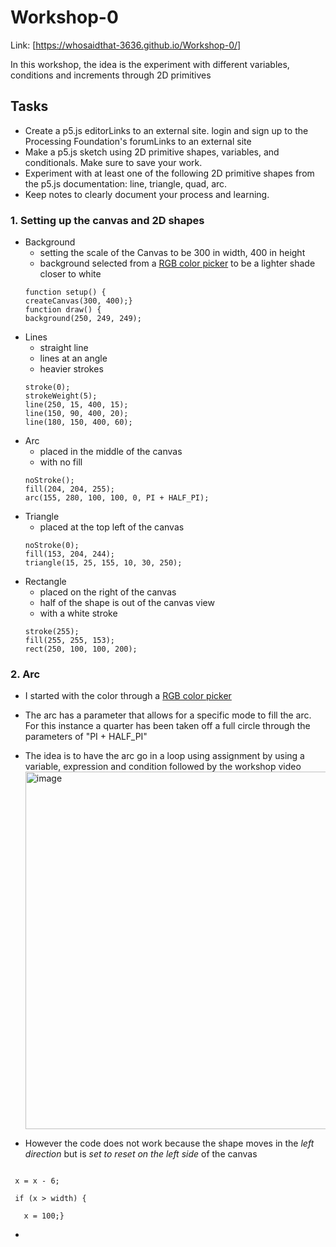 # Workshop-0

Link: [https://whosaidthat-3636.github.io/Workshop-0/]

In this workshop, the idea is the experiment with different variables, conditions and increments through 2D primitives

## Tasks
* Create a p5.js editorLinks to an external site. login and sign up to the Processing Foundation's forumLinks to an external site
* Make a p5.js sketch using 2D primitive shapes, variables, and conditionals. Make sure to save your work.
* Experiment with at least one of the following 2D primitive shapes from the p5.js documentation: line, triangle, quad, arc.
* Keep notes to clearly document your process and learning.

### 1. Setting up the canvas and 2D shapes
- Background
  * setting the scale of the Canvas to be 300 in width, 400 in height
  * background selected from a [RGB color picker](https://www.rapidtables.com/web/color/RGB_Color.html) to be a lighter shade closer to white
  ```
  function setup() {
  createCanvas(300, 400);}
  function draw() {
  background(250, 249, 249);
- Lines
  * straight line
  * lines at an angle
  * heavier strokes 
  ```
  stroke(0);
  strokeWeight(5);
  line(250, 15, 400, 15);
  line(150, 90, 400, 20);
  line(180, 150, 400, 60);
  ```
- Arc
  * placed in the middle of the canvas
  * with no fill
  ```
  noStroke();
  fill(204, 204, 255);
  arc(155, 280, 100, 100, 0, PI + HALF_PI);
  ```
- Triangle
  * placed at the top left of the canvas
  ```
  noStroke(0);
  fill(153, 204, 244);
  triangle(15, 25, 155, 10, 30, 250);
  ```
- Rectangle
  * placed on the right of the canvas
  * half of the shape is out of the canvas view
  * with a white stroke
  ```
  stroke(255);
  fill(255, 255, 153);
  rect(250, 100, 100, 200);
  ```

### 2. Arc
- I started with the color through a [RGB color picker](https://www.rapidtables.com/web/color/RGB_Color.html)
- The arc has a parameter that allows for a specific mode to fill the arc. For this instance a quarter has been taken off a full circle through the parameters of "PI + HALF_PI"
- The idea is to have the arc go in a loop using assignment by using a variable, expression and condition followed by the workshop video
   <img width="572" alt="image" src="https://github.com/user-attachments/assets/3d520f14-20ea-4958-94b9-628583862305" />

- However the code does not work because the shape moves in the _left direction_ but is _set to reset on the left side_ of the canvas 
 ```

  x = x - 6; 

  if (x > width) { 

    x = 100;}
```
- 




  
  




